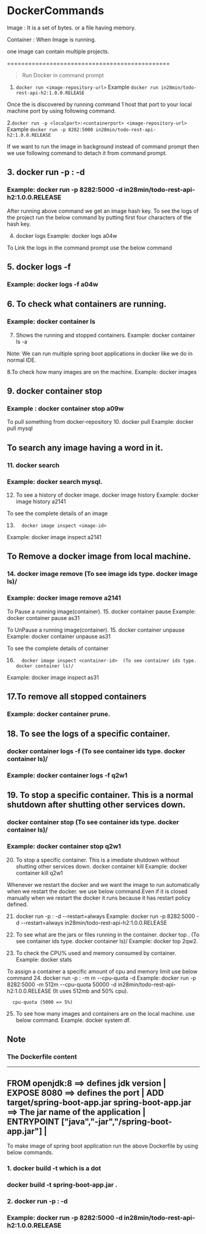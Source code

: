 # DockerCommands

Image : It is a set of bytes. or a file having memory.

Container : When Image is running.

one image can contain multiple projects.

==============================================
> Run Docker in command prompt
1. ```docker run <image-repository-url>```
Example ```docker run in28min/todo-rest-api-h2:1.0.0.RELEASE```

Once the <containerport> is discovered by running command 1 host that port to your local machine port by using following command.

2.```docker run -p <localport>:<containerport> <image-repository-url>```
Example ```docker run -p 8282:5000 in28min/todo-rest-api-h2:1.0.0.RELEASE```

If we want to run the image in background instead of command prompt then we use following command to detach it from command prompt.

## 3.	  docker run -p <localport>:<containerport> -d <image-repository-url>
### Example:  docker run -p 8282:5000 -d in28min/todo-rest-api-h2:1.0.0.RELEASE

After running above command we get an image hash key. To see the logs of the project run the below command by putting first four characters of the hash key.

4. 	  docker logs <first-four-characters-id>
Example:  docker logs a04w

To Link the logs in the command prompt use the below command

## 5. 	  docker logs -f <first-four-characters-id>
### Example:  docker logs -f a04w

## 6. To check what containers are running.
### Example:  docker container ls

7. Shows the running and stopped containers.
Example:  docker container ls -a    

Note: We can run multiple spring boot applications in docker like we do in normal IDE.


8.To check how many images are on the machine.
Example:  docker images

## 9.	  docker container stop <first-four-characters-id>
### Example : docker container stop a09w

To pull something from docker-repository
10.       docker pull <docker-repository>
Example:  docker pull mysql


## To search any image having a word in it.
### 11.       docker search <word>
### Example:  docker search mysql. 

12. To see a history of docker image.
	  docker image history <image-id>
Example:  docker image history a2141

To see the complete details of an image

13.  	  docker image inspect <image-id>
Example:  docker image inspect a2141

## To Remove a docker image from local machine.
### 14.    	  docker image remove <image-id> (To see image ids type. docker image ls)/
### Example:  docker image remove a2141


To Pause a running image(container).
15.    	  docker container pause <container-id>
Example:  docker container pause as31


To UnPause a running image(container).
15.    	  docker container unpause <container-id>
Example:  docker container unpause as31


To see the complete details of container

16.  	  docker image inspect <container-id>  (To see container ids type. docker container ls)/
Example:  docker image inspect as31

## 17.To remove all stopped containers 
### Example:  docker container prune.

## 18. To see the logs of a specific container.
###	          docker container logs -f <container-id> (To see container ids type. docker container ls)/
### Example:  docker container logs -f q2w1

## 19. To stop a specific container. This is a normal shutdown after shutting other services down.
###           docker container stop <container-id> (To see container ids type. docker container ls)/
### Example:  docker container stop q2w1

20. To stop a specific container. This is a imediate shutdown without shutting other services down.
          docker container kill <container-id>
Example:  docker container kill q2w1

Whenever we restart the docker and we want the image to run automatically when we restart the docker.
we use below command.Even if it is closed manually when we restart the docker it runs because it has restart policy defined.

21.	  docker run -p <localport>:<containerport> -d --restart=always <image-repository-url>
Example:  docker run -p 8282:5000 -d --restart=always in28min/todo-rest-api-h2:1.0.0.RELEASE

22.   To see what are the jars or files running in the container.
	  docker top <container-id>.   (To see container ids type. docker container ls)/
Example:  docker top 2qw2. 

23.   To check the CPU% used and memory consumed by container.
Example:  docker stats

To assign a container a specific amount of cpu and memory limit use below command
24.	  docker run -p <localport>:<containerport> -m <number>m --cpu-quota <number> -d <image-repository-url>
Example:  docker run -p 8282:5000 -m 512m --cpu-quota 50000 -d in28min/todo-rest-api-h2:1.0.0.RELEASE (It uses 512mb and 50% cpu).
	  
	  cpu-quota (5000 => 5%)


25. To see how many images and containers are on the local machine. use below command.
Example. docker system df.


## Note

### The Dockerfile content
-------------------------------------------------------------------------------------------------
FROM openjdk:8   ==> defines jdk version                                                         |
EXPOSE 8080      ==> defines the port                                                            |
ADD target/spring-boot-app.jar spring-boot-app.jar    ==> The jar name of the application        |
ENTRYPOINT ["java","-jar","/spring-boot-app.jar"]                                                |
-------------------------------------------------------------------------------------------------

To make image of spring boot application run the above Dockerfile by using below commands.

### 1.  docker build -t <spring-boot-application-jar-name> <root> which is a dot
###    docker build -t spring-boot-app.jar .

### 2.        docker run -p <localport>:<containerport> -d <image-repository-url>
### Example:  docker run -p 8282:5000 -d in28min/todo-rest-api-h2:1.0.0.RELEASE






